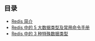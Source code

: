 ## 目录

-   [Redis 简介](https://mp.weixin.qq.com/s?__biz=MzIyNTg2MjkzNw==&mid=2247491469&idx=1&sn=b7ef17d0390d336d3d0f57cac3c0591a&chksm=e8786bfbdf0fe2ed32ea90604800be206327fec2fd3660c56127816dc8cf666652f58184e0d8#rd)
-   [Redis 中的 5 大数据类型及常用命令手册](https://mp.weixin.qq.com/s?__biz=MzIyNTg2MjkzNw==&mid=2247491485&idx=1&sn=895bf5ffd284e05c4d7e5da5b7cecf6e&chksm=e8786bebdf0fe2fd89b0c0f6e198570dfecb67f869152421962be3cdeabd902fe0280982e3eb&token=1653121756&lang=zh_CN#rd)
-   [Redis 中的 3 种特殊数据类型](https://mp.weixin.qq.com/s?__biz=MzIyNTg2MjkzNw==&mid=2247491507&idx=1&sn=e402549510bc30ac7ec408d35d05b777&chksm=e8786bc5df0fe2d38e6ae100290b9667f386ff8aebedfacc9ec0876832a38a4f1508ade1fec1#rd)